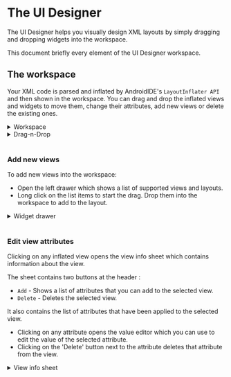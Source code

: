 # The UI Designer

The UI Designer helps you visually design XML layouts by simply dragging and dropping widgets into the workspace.

This document briefly every element of the UI Designer workspace.

## The workspace

Your XML code is parsed and inflated by AndroidIDE's `LayoutInflater API` and then shown in the workspace. You can drag and drop the inflated views and widgets to move them, change their attributes, add new views or delete the existing ones.

<details>
  <summary>Workspace</summary>
  <img src="../images/uidesigner/workspace.png" width="250"/>
</details>

<details>
  <summary>Drag-n-Drop</summary>
  <img src="../images/uidesigner/drag-n-drop.png" width="250"/><br>
  A placeholder view is used to indicate the drop position of the widget when you start dragging.
</details> <br>

### Add new views

To add new views into the workspace:
- Open the left drawer which shows a list of supported views and layouts.
- Long click on the list items to start the drag. Drop them into the workspace to add to the layout.

<details>
  <summary>Widget drawer</summary>
  <img src="../images/uidesigner/widgets_drawer.png" width="250"/>
</details><br>

### Edit view attributes

Clicking on any inflated view opens the view info sheet which contains information about the view.

The sheet contains two buttons at the header :

- `Add` - Shows a list of attributes that you can add to the selected view.
- `Delete` - Deletes the selected view.

It also contains the list of attributes that have been applied to the selected view.

- Clicking on any attribute opens the value editor which you can use to edit the value of the selected attribute.
- Clicking on the 'Delete' button next to the attribute deletes that attribute from the view.

<details>
  <summary>View info sheet</summary>
  <img src="../images/uidesigner/view_info.png" width="250"/>
</details><br>
